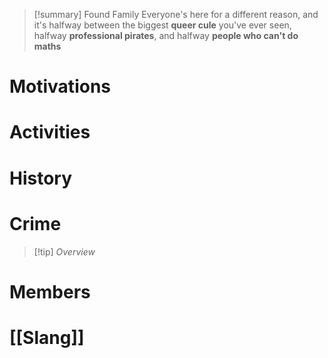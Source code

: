 > [!summary] Found Family
> Everyone's here for a different reason, and it's halfway between the biggest **queer cule** you've ever seen, halfway **professional pirates**, and halfway **people who can't do maths**
# Motivations

# Activities

# History

# Crime
> [!tip] *Overview*
# Members
# [[Slang]]